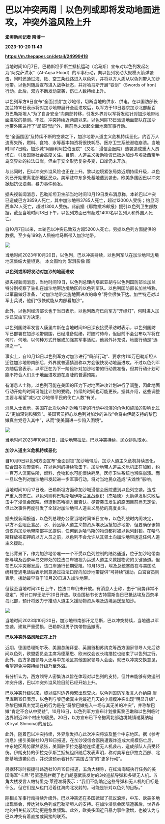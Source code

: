 # 巴以冲突两周｜以色列或即将发动地面进攻，冲突外溢风险上升
**澎湃新闻记者 南博一**

**2023-10-20 11:43**

**https://m.thepaper.cn/detail/24999418**

当地时间10月7日，巴勒斯坦伊斯兰抵抗运动（哈马斯）宣布对以色列发起名为“阿克萨洪水”（Al-Aqsa Flood）的军事行动，向以色列发动大规模火箭弹袭击，同时还通过海、陆、空三条线路进入以色列，并将以方人质从以色列带入加沙地带。以色列随后宣布进入战争状态，并对哈马斯开展“铁剑”（Swords of Iron）行动。此后，双方不断发动空袭，伤亡人数持续上升。

以色列军方9日宣布“全面封锁”加沙地带，切断当地的供水、供电。在以国防部长加兰特10日表示将对加沙地带展开全面进攻后，以军方于13日要求加沙北部超百万巴勒斯坦人“为了自身安全”向南部转移，引发外界对以军将发动针对加沙地带地面进攻的猜测。不过，冲突持续近两周以来，以色列除13日派遣地面部队在加沙地带外围进行了“局部行动”外，目前尚未发起全面地面军事行动。

在“全面围困”及持续不断的空袭之下，加沙地带人道主义危机持续恶化，约百万人流离失所，燃料、食物、水等基本物资将很快耗尽，医疗卫生系统濒临崩溃。当地时间17日晚，加沙城“阿赫利阿拉伯医院”（又名：浸信会医院）遭袭造成重大人员伤亡，引发国际社会高度关注。目前，人道主义援助物资已抵达加沙与埃及西奈半岛交界处的拉法口岸，但由于安全形势复杂多变，口岸仍未开放。

与此同时，巴以冲突外溢风险也正在上升。黎以边境紧张局势近期持续升级，以色列已开始撤离北部地区民众。美军驻中东多处基地遭到袭击，欧美多国因巴以冲突掀起抗议浪潮，暴力事件频发。

据央视新闻消息，巴勒斯坦卫生部当地时间10月19日发布消息称，本轮巴以冲突已造成巴方3859人死亡，其中加沙地带3785人死亡，超过12000人受伤；约旦河西岸74人死亡，超过1300人受伤。此前据《耶路撒冷邮报》援引以色列卫生部数据，截至当地时间18日下午，以色列方面已有超过1400名以色列人和外国人死亡。

自10月7日以来，本轮巴以冲突已致双方超5200人死亡。另据以色列方面提供的数据，至少有199名人质被哈马斯带入加沙地带。

![](https://imagecloud.thepaper.cn/thepaper/image/274/917/404.jpg)

当地时间2023年10月20日，以色列，巴以冲突持续，以色列军队在加沙地带边境地区集结大量坦克。 本文图均为 澎湃影像 图

**以色列或即将发动对加沙的地面进攻**

据央视新闻消息，当地时间19日，以色列总理内塔尼亚胡与以色列国防部长加兰特分别视察了驻扎在加沙地带边境地区的以色列军队。以色列国防部长加兰特称，以军需做好准备，“对加沙地带实施地面进攻的命令”将会很快下达。加兰特还对以军士兵说，他们“很快就能从内部看加沙”。

此外，以色列经济部长也于当日表示，以色列政府已向军方“开绿灯”，何时进入加沙已交由军方决定。

以色列国防军发言人康里库斯在当地时间19日深夜接受采访时表示，以色列国防军已部署在加沙地带周围，已经准备就绪，将随时待命，但目前不会公布以军将在何时、何地、以何种方式开展或加强其军事活动。他另外补充说，地面行动是“选择之一”。

事实上，自10月13日以色列军方对加沙进行“局部行动”、要求约110万巴勒斯坦人迁往加沙地带南部后，外界就普遍猜测称以方会很快发动地面进攻。不过以色列军方随后曾表示，以军正在为下一阶段针对加沙地带的行动做准备，但其行动计划可能不符合人们关于地面进攻迫在眉睫的普遍预期。

有消息人士称，以色列可能在美国的压力下对地面进攻计划进行了调整，因此地面行动开始的时间可能比计划的要晚，持续的时间也可能更长。据其介绍，这些调整主要与希望“减少加沙地带平民的伤亡人数”有关。

消息人士表示，美国在此次以色列对哈马斯的行动中扮演的角色和施加的影响比过去“更加深刻和强烈”。美国官员担心以色列对加沙的进攻“会将由伊朗支持的黎巴嫩真主党卷入其中”，从而“使美国进一步陷入困境”。

![](https://imagecloud.thepaper.cn/thepaper/image/274/917/376.jpg)

当地时间2023年10月20日，加沙地带拉法，巴以冲突持续，民众排队取水。

**加沙人道主义危机持续恶化**

自10月9日以色列方面宣布“全面封锁”加沙地带后，加沙人道主义危机持续恶化。联合国多次警告称，在以色列的持续攻击下，加沙地带人道主义危机正在加剧，约一百万人流离失所，燃料、食物和水可能很快耗尽，医疗卫生系统也濒临崩溃。而一旦以色列对加沙地带发起进一步军事行动，将对当地民众造成“灾难性”影响。

当地时间10月17日晚，巴勒斯坦方面称加沙城浸信会医院遭到以色列空袭，造成严重人员伤亡。以色列则称巴勒斯坦伊斯兰圣战组织（杰哈德）火箭弹发射失败后击中了浸信会医院，但遭到杰哈德方面否认。尽管袭击发生的原因目前尚无定论，但此次事件再度引发了全球对加沙地带人道主义局势的高度关注。

据央视新闻报道，以色列总理办公室当地时间18日宣布，以色列战时内阁决定，以方不会阻止食品、水、药品等人道主义物资从埃及运抵加沙地带，但要确保该物资仅向加沙地带南部平民提供，任何到达哈马斯的物资都将被以色列封锁。在哈马斯释放被扣押的以方人员之前，以色列不会允许从其领土向加沙地带运送任何人道主义援助。

在此背景下，作为加沙地带唯一一个不受以色列控制的陆路通道，位于加沙地带南部与埃及西奈半岛交界处的拉法口岸被视为运送人道主义救援物资的关键通道。但在巴以冲突爆发后，该口岸通行长期受阻。10月18日，埃及总统塞西在与美国总统拜登通电话后表示同意通过拉法口岸向加沙地带提供“可持续”援助。白宫官员则表示，援助最早将于10月20日进入加沙地带。

但截至当地时间20日上午，拉法口岸仍未开放。有消息人士称，由于“局势非常不稳定”，预计口岸无法于20日开放。联合国秘书长古特雷斯当日已抵达埃及西奈半岛北部，预计将致力于推动人道主义援助物资从埃及边境运送至加沙。

![](https://imagecloud.thepaper.cn/thepaper/image/274/917/434.jpg)

当地时间2023年10月20日，加沙地带南部汗尤尼斯，巴以冲突持续，当地遭以军空袭，建筑严重受损，巴勒斯坦男子携带物品撤离。

**巴以冲突外溢风险正在上升**

近期，德国总理朔尔茨、美国总统拜登、英国首相苏纳克等西方国家领导人先后访问以色列，欧盟委员会主席冯德莱恩、欧洲议会议长梅措拉也结束了以色列之行。此外，西方多国领导人还与中东地区其他国家领导人会面，就巴以冲突交换意见，希望避免冲突持续升级乃至外溢。

有分析认为，西方领导人密集访以旨在体现对以色列的支持，但并未能够有效遏制冲突升级，巴以冲突外溢风险目前已经开始上升。

巴以冲突升级以来，黎以临时边界频繁出现交火。以色列国防军发言人乔纳森·康里库斯19日表示，以色列与黎巴嫩真主党最近几天的小规模冲突出现“明显升级”，称黎巴嫩真主党现在的行为是在“将黎巴嫩拖入一场与其无关的冲突”，并称黎巴嫩“肯定不会从中受益”。10月16日，以色列军方宣布计划撤离黎巴嫩和以色列临时边界附近28个村庄的居民。20日，以方宣布已下令撤离北部边境城镇谢莫纳城(Kiryat Shmona)的居民。

此外，随着巴以冲突持续，外界愈发担心此次冲突将波及整个中东地区。据《参考消息》援引美联社10月18日报道，在加沙浸信会医院遭轰炸造成大规模伤亡后，中东地区局势骤然紧张，美国驻伊拉克基地连续遭无人机袭击，造成部队人员受轻伤。伊朗支持的伊拉克伊斯兰抵抗组织随后发表声明，称对美军在伊拉克西部、北部基地遭袭负责，并说这预示着针对“美国占领”的“更多行动”。

另据环球时报援引路透社10月19日报道，五角大楼称，在红海海域执行任务的美国海军“卡尼”号驱逐舰拦截了也门胡塞武装发射的3枚巡航导弹和多架无人机。五角大楼发言人帕特里克·莱德准将表示：“我们不能确定这些导弹和无人机的目标是什么，但它们是从也门沿着红海向北发射的，可能是针对以色列的目标。”

除相关军事行动持续升级外，巴以冲突还在多国掀起了抗议浪潮，中东、欧美多地出现集会，传达对以色列或巴勒斯坦人的支持。在加沙浸信会医院遭袭后，世界各地的相关抗议活动更是愈发频繁。此外，欧美多国近日暴力事件激增，也被认为与巴以冲突有着直接或间接的联系。